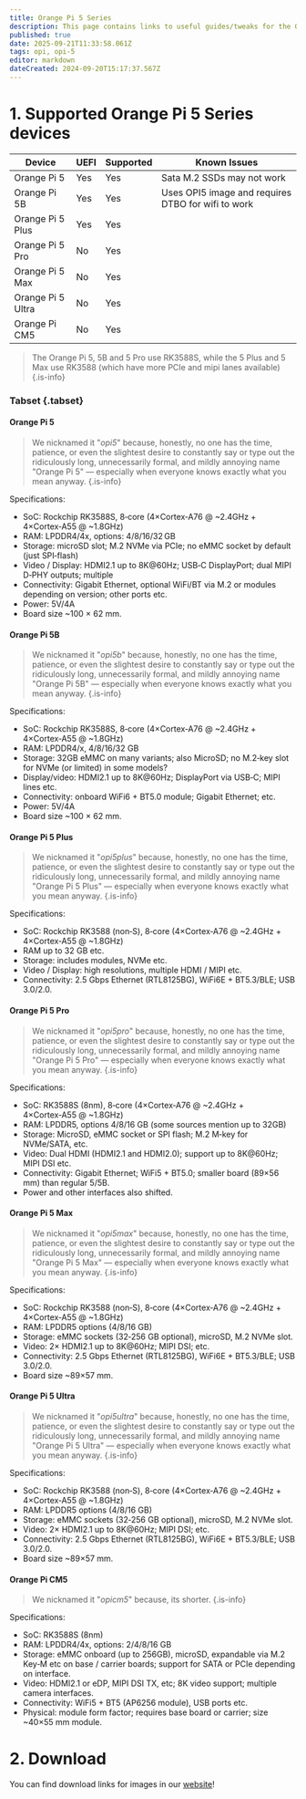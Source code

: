 ```yaml
---
title: Orange Pi 5 Series
description: This page contains links to useful guides/tweaks for the OPI 5 Series devices
published: true
date: 2025-09-21T11:33:58.061Z
tags: opi, opi-5
editor: markdown
dateCreated: 2024-09-20T15:17:37.567Z
---
```


# 1.  Supported Orange Pi 5 Series devices
| Device            | UEFI  | Supported | Known Issues |
|-------------------|-------|-----------|--------------|
| Orange Pi 5       |  Yes    | Yes        | Sata M.2 SSDs may not work|
| Orange Pi 5B      | Yes     | Yes        |Uses OPI5 image and requires DTBO for wifi to work|
| Orange Pi 5 Plus  | Yes     | Yes        |              |
| Orange Pi 5 Pro   |No      | Yes        |              |
| Orange Pi 5 Max   |No      | Yes        |              |
| Orange Pi 5 Ultra   |No      | Yes        |              |
| Orange Pi CM5   |No      | Yes        |              |

> The Orange Pi 5, 5B and 5 Pro use RK3588S, while the 5 Plus and 5 Max use RK3588 (which have more PCIe and mipi lanes available)
{.is-info}

### Tabset {.tabset}
#### Orange Pi 5
> We nicknamed it "*opi5*" because, honestly, no one has the time, patience, or even the slightest desire to constantly say or type out the ridiculously long, unnecessarily formal, and mildly annoying name "Orange Pi 5" — especially when everyone knows exactly what you mean anyway.
{.is-info}

Specifications:
- SoC: Rockchip RK3588S, 8‑core (4×Cortex‑A76 @ ~2.4GHz + 4×Cortex‑A55 @ ~1.8GHz) 
- RAM: LPDDR4/4x, options: 4/8/16/32 GB 
- Storage: microSD slot; M.2 NVMe via PCIe; no eMMC socket by default (just SPI‑flash) 
- Video / Display: HDMI2.1 up to 8K@60Hz; USB‑C DisplayPort; dual MIPI D‑PHY outputs; multiple 
- Connectivity: Gigabit Ethernet, optional WiFi/BT via M.2 or modules depending on version; other ports etc.
- Power: 5V/4A 
- Board size ~100 × 62 mm.

#### Orange Pi 5B
> We nicknamed it "*opi5b*" because, honestly, no one has the time, patience, or even the slightest desire to constantly say or type out the ridiculously long, unnecessarily formal, and mildly annoying name "Orange Pi 5B" — especially when everyone knows exactly what you mean anyway.
{.is-info}

Specifications:
- SoC: Rockchip RK3588S, 8‑core (4×Cortex‑A76 @ ~2.4GHz + 4×Cortex‑A55 @ ~1.8GHz) 
- RAM: LPDDR4/x, 4/8/16/32 GB 
- Storage: 32GB eMMC on many variants; also MicroSD; no M.2‑key slot for NVMe (or limited) in some models? 
- Display/video: HDMI2.1 up to 8K@60Hz; DisplayPort via USB‑C; MIPI lines etc. 
- Connectivity: onboard WiFi6 + BT5.0 module; Gigabit Ethernet; etc.
- Power: 5V/4A 
- Board size ~100 × 62 mm.

#### Orange Pi 5 Plus
> We nicknamed it "*opi5plus*" because, honestly, no one has the time, patience, or even the slightest desire to constantly say or type out the ridiculously long, unnecessarily formal, and mildly annoying name "Orange Pi 5 Plus" — especially when everyone knows exactly what you mean anyway.
{.is-info}

Specifications:
- SoC: Rockchip RK3588 (non‑S), 8‑core (4×Cortex‑A76 @ ~2.4GHz + 4×Cortex‑A55 @ ~1.8GHz)
- RAM up to 32 GB etc.
- Storage: includes modules, NVMe etc.
- Video / Display: high resolutions, multiple HDMI / MIPI etc.
- Connectivity: 2.5 Gbps Ethernet (RTL8125BG), WiFi6E + BT5.3/BLE; USB 3.0/2.0. 

#### Orange Pi 5 Pro
> We nicknamed it "*opi5pro*" because, honestly, no one has the time, patience, or even the slightest desire to constantly say or type out the ridiculously long, unnecessarily formal, and mildly annoying name "Orange Pi 5 Pro" — especially when everyone knows exactly what you mean anyway.
{.is-info}

Specifications:
- SoC: RK3588S (8nm), 8‑core (4×Cortex‑A76 @ ~2.4GHz + 4×Cortex‑A55 @ ~1.8GHz)
- RAM: LPDDR5, options 4/8/16 GB (some sources mention up to 32GB) 
- Storage: MicroSD, eMMC socket or SPI flash; M.2 M‑key for NVMe/SATA, etc. 
- Video: Dual HDMI (HDMI2.1 and HDMI2.0); support up to 8K@60Hz; MIPI DSI etc. 
- Connectivity: Gigabit Ethernet; WiFi5 + BT5.0; smaller board (89×56 mm) than regular 5/5B. 
- Power and other interfaces also shifted.

#### Orange Pi 5 Max
> We nicknamed it "*opi5max*" because, honestly, no one has the time, patience, or even the slightest desire to constantly say or type out the ridiculously long, unnecessarily formal, and mildly annoying name "Orange Pi 5 Max" — especially when everyone knows exactly what you mean anyway.
{.is-info}

Specifications:
- SoC: Rockchip RK3588 (non‑S), 8‑core (4×Cortex‑A76 @ ~2.4GHz + 4×Cortex‑A55 @ ~1.8GHz)
- RAM: LPDDR5 options (4/8/16 GB) 
- Storage: eMMC sockets (32‑256 GB optional), microSD, M.2 NVMe slot. 
- Video: 2× HDMI2.1 up to 8K@60Hz; MIPI DSI; etc. 
- Connectivity: 2.5 Gbps Ethernet (RTL8125BG), WiFi6E + BT5.3/BLE; USB 3.0/2.0. 
- Board size ~89×57 mm.

#### Orange Pi 5 Ultra
> We nicknamed it "*opi5ultra*" because, honestly, no one has the time, patience, or even the slightest desire to constantly say or type out the ridiculously long, unnecessarily formal, and mildly annoying name "Orange Pi 5 Ultra" — especially when everyone knows exactly what you mean anyway.
{.is-info}

Specifications:
- SoC: Rockchip RK3588 (non‑S), 8‑core (4×Cortex‑A76 @ ~2.4GHz + 4×Cortex‑A55 @ ~1.8GHz) 
- RAM: LPDDR5 options (4/8/16 GB) 
- Storage: eMMC sockets (32‑256 GB optional), microSD, M.2 NVMe slot. 
- Video: 2× HDMI2.1 up to 8K@60Hz; MIPI DSI; etc. 
- Connectivity: 2.5 Gbps Ethernet (RTL8125BG), WiFi6E + BT5.3/BLE; USB 3.0/2.0. 
- Board size ~89×57 mm.

#### Orange Pi CM5
> We nicknamed it "*opicm5*" because, its shorter.
{.is-info}

Specifications:
- SoC: RK3588S (8nm) 
- RAM: LPDDR4/4x, options: 2/4/8/16 GB 
- Storage: eMMC onboard (up to 256GB), microSD, expandable via M.2 Key‑M etc on base / carrier boards; support for SATA or PCIe depending on interface. 
- Video: HDMI2.1 or eDP, MIPI DSI TX, etc; 8K video support; multiple camera interfaces. 
- Connectivity: WiFi5 + BT5 (AP6256 module), USB ports etc.
- Physical: module form factor; requires base board or carrier; size ~40×55 mm module. 

# 2. Download
You can find download links for images in our [website](https://bredos.org/download.html)!